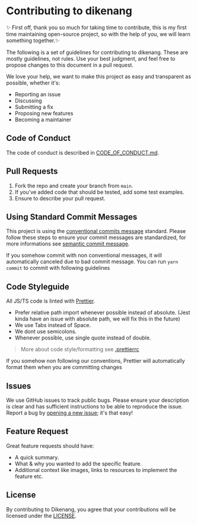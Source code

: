 # Contributing to dikenang

✨ First off, thank you so much for taking time to contribute, this is my first time maintaining open-source project, so with the help
of you, we will learn something together.✨

The following is a set of guidelines for contributing to dikenang. These are mostly guidelines, not rules. Use your best judgment, and feel free to propose changes to this document in a pull request.

We love your help, we want to make this project as easy and transparent as possible, whether it's:
- Reporting an issue
- Discussing
- Submitting a fix
- Proposing new features
- Becoming a maintainer

## Code of Conduct
The code of conduct is described in [CODE_OF_CONDUCT.md](CODE_OF_CONDUCT.md).

## Pull Requests
1. Fork the repo and create your branch from `main`.
2. If you've added code that should be tested, add some test examples.
3. Ensure to describe your pull request.

## Using Standard Commit Messages
This project is using the [conventional commits message](https://www.conventionalcommits.org/en/v1.0.0-beta.2/) standard. Please follow these steps to ensure your
commit messages are standardized, for more informations see [semantic commit message](https://gist.github.com/joshbuchea/6f47e86d2510bce28f8e7f42ae84c716).

If you somehow commit with non conventional messages, it will automatically canceled due to bad commit message. You can run `yarn commit` to commit with following guidelines

## Code Styleguide
All JS/TS code is linted with [Prettier](https://prettier.io/).
* Prefer relative path import whenever possible instead of absolute. (Jest kinda have an issue with absolute path, we will fix this in the future)
* We use Tabs instead of Space.
* We dont use semicolons.
* Whenever possible, use single quote instead of double.
> More about code style/formatting see [.prettierrc](.prettierrc)

If you somehow non following our conventions, Prettier will automatically format them when you are committing changes 

## Issues
We use GitHub issues to track public bugs. Please ensure your description is
clear and has sufficient instructions to be able to reproduce the issue. Report a bug by <a href="https://github.com/resqiar/dikenang-server/issues">opening a new issue</a>; it's that easy!

## Feature Request
Great feature requests should have:

- A quick summary.
- What & why you wanted to add the specific feature.
- Additional context like images, links to resources to implement the feature etc.

## License
By contributing to Dikenang, you agree that your contributions will be licensed
under the [LICENSE](LICENSE).
